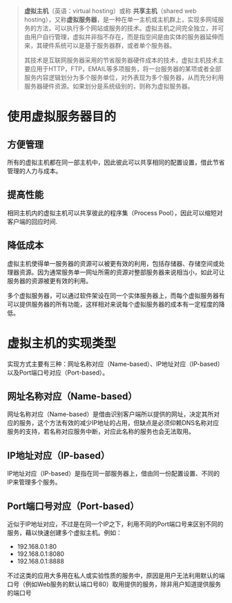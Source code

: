 >**虚拟主机**（英语：virtual hosting）或称 **共享主机**（shared web hosting），又称**虚拟服务器**，是一种在单一主机或主机群上，实现多网域服务的方法，可以执行多个网站或服务的技术。虚拟主机之间完全独立，并可由用户自行管理，虚拟并非指不存在，而是指空间是由实体的服务器延伸而来，其硬件系统可以是基于服务器群，或者单个服务器。
>
>其技术是互联网服务器采用的节省服务器硬件成本的技术，虚拟主机技术主要应用于HTTP，FTP，EMAIL等多项服务，将一台服务器的某项或者全部服务内容逻辑划分为多个服务单位，对外表现为多个服务器，从而充分利用服务器硬件资源。如果划分是系统级别的，则称为虚拟服务器。

# 使用虚拟服务器目的

## 方便管理

所有的虚拟主机都在同一部主机中，因此彼此可以共享相同的配置设置，借此节省管理的人力与成本。

## 提高性能

相同主机内的虚拟主机可以共享彼此的程序集（Process Pool），因此可以缩短对客户端的回应时间.

## 降低成本

虚拟主机使得单一服务器的资源可以被更有效的利用，包括存储器、存储空间或处理器资源。因为通常服务单一网址所需的资源对整部服务器来说相当小，如此可让服务器的资源被更有效的利用。

多个虚拟服务器，可以通过软件架设在同一个实体服务器上，而每个虚拟服务器有可以提供服务器的所有功能，这样相对来说每个虚拟服务器的成本有一定程度的降低。

# 虚拟主机的实现类型

实现方式主要有三种：网址名称对应（Name-based）、IP地址对应（IP-based）以及Port端口号对应（Port-based）。

## 网址名称对应（Name-based）

网址名称对应（Name-based）是借由识别客户端所以提供的网址，决定其所对应的服务，这个方法有效的减少IP地址的占用，但缺点是必须仰赖DNS名称对应服务的支持，若名称对应服务中断，对应此名称的服务也会无法取用。

## IP地址对应（IP-based）

IP地址对应（IP-based）是指在同一部服务器上，借由同一份配置设置、不同的IP来管理多个服务。

## Port端口号对应（Port-based）

近似于IP地址对应，不过是在同一个IP之下，利用不同的Port端口号来区别不同的服务，藉以快速创建多个虚拟主机。例如：
-   192.168.0.1:80
-   192.168.0.1:8080
-   192.168.0.1:8888

不过这类的应用大多用在私人或实验性质的服务中，原因是用户无法利用默认的端口号（例如Web服务的默认端口号80）取用提供的服务，除非用户知道提供服务的端口号